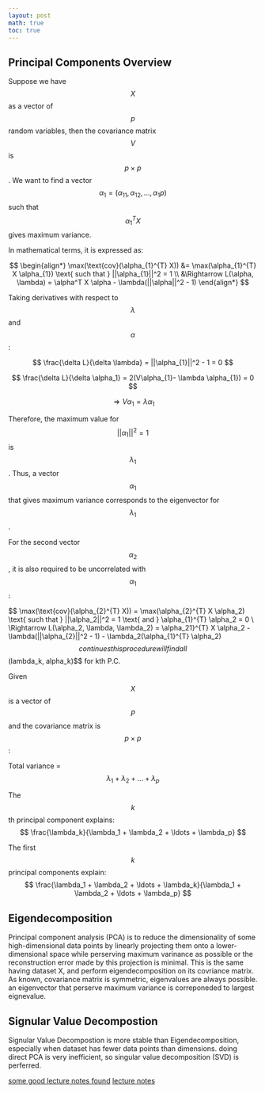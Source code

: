 ```yaml
---
layout: post
math: true
toc: true
---
```


## Principal Components Overview

Suppose we have $$ X $$ as a vector of $$p $$ random variables, then the covariance matrix $$ V$$ is $$ p \times p $$. 
We want to find a vector $$ \alpha_1 = (\alpha_11, \alpha_12, ..., \alpha_1p) $$ such that $$ \alpha_{1}^{T} X $$ gives maximum variance.

In mathematical terms, it is expressed as:

$$
\begin{align*}
\max(\text{cov}(\alpha_{1}^{T} X)) &= \max(\alpha_{1}^{T} X \alpha_{1}) \text{        such that } ||\alpha_{1}||^2 = 1 \\
&\Rightarrow L(\alpha, \lambda) = \alpha^T X \alpha - \lambda(||\alpha||^2 - 1)
\end{align*}
$$

Taking derivatives with respect to $$ \lambda $$ and $$ \alpha $$:

$$
\frac{\delta L}{\delta \lambda} = ||\alpha_{1}||^2 - 1 = 0 
$$

$$
\frac{\delta L}{\delta \alpha_1} = 2(V\alpha_{1}- \lambda \alpha_{1}) = 0 
$$

$$
\Rightarrow V\alpha_{1} = \lambda \alpha_{1}
$$

Therefore, the maximum value for $$ ||\alpha_1||^2 = 1 $$ is $$ \lambda_1 $$. 
Thus, a vector $$ \alpha_1 $$ that gives maximum variance corresponds to the eigenvector for $$ \lambda_1 $$.

For the second vector $$ \alpha_2 $$, it is also required to be uncorrelated with $$ \alpha_1 $$:

$$
\max(\text{cov}(\alpha_{2}^{T} X)) = \max(\alpha_{2}^{T} X \alpha_2) \text{        such that } ||\alpha_2||^2 = 1 \text{ and } \alpha_{1}^{T} \alpha_2 = 0 \\
\Rightarrow L(\alpha_2, \lambda, \lambda_2) = \alpha_21}^{T} X \alpha_2 - \lambda(||\alpha_{2}||^2 - 1) - \lambda_2(\alpha_{1}^{T} \alpha_2)
$$
continues this procedure will find all $$(lambda_k, alpha_k)$$ for kth P.C. 


Given $$ X $$ is a vector of $$ P $$ and the covariance matrix is $$ p \times p $$:

Total variance = $$ \lambda_1 + \lambda_2 + \ldots + \lambda_p $$

The $$ k $$th principal component explains: $$ \frac{\lambda_k}{\lambda_1 + \lambda_2 + \ldots + \lambda_p} $$

The first $$ k $$ principal components explain: $$ \frac{\lambda_1 + \lambda_2 + \ldots + \lambda_k}{\lambda_1 + \lambda_2 + \ldots + \lambda_p} $$

## Eigendecomposition
Principal component analysis (PCA) is to reduce the dimensionality of some high-dimensional data points by linearly projecting 
them onto a lower-dimensional space while perserving maximum varinance as possible or the reconstruction error made by this projection is minimal.
This is the same having dataset X, and perform eigendecomposition on its covriance matrix. As known, covariance matrix is symmetric, 
eigenvalues are always possible. an eigenvector that perserve maximum variance is correponeded to largest eignevalue. 

## Signular Value Decompostion
Signular Value Decompostion is more stable than Eigendecomposition, especially when dataset has fewer data points than dimensions. 
doing direct PCA is very inefficient, so singular value decomposition (SVD) is perferred. 

[some good lecture notes found](https://graphics.stanford.edu/courses/cs233-20-spring/ReferencedPapers/LectureNotes-PCA.pdf)
[lecture notes](https://people.tamu.edu/~sji/classes/PCA.pdf)
